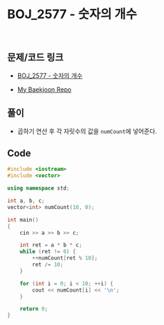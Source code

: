 # BOJ_2577 - 숫자의 개수

&nbsp;

## 문제/코드 링크

- [BOJ_2577 - 숫자의 개수](https://www.acmicpc.net/problem/2577)

- [My Baekjoon Repo](https://github.com/Meantint/Baekjoon)

## 풀이

- 곱하기 연산 후 각 자릿수의 값을 `numCount`에 넣어준다.

## Code

```cpp
#include <iostream>
#include <vector>

using namespace std;

int a, b, c;
vector<int> numCount(10, 0);

int main()
{
    cin >> a >> b >> c;

    int ret = a * b * c;
    while (ret != 0) {
        ++numCount[ret % 10];
        ret /= 10;
    }

    for (int i = 0; i < 10; ++i) {
        cout << numCount[i] << '\n';
    }

    return 0;
}
```
